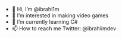 - 👋 Hi, I’m @ibrahi1m
- 👀 I’m interested in making video games
- 🌱 I’m currently learning C#
- 📫 How to reach me Twitter: @ibrahiimdev

<!---
ibrahi1m/ibrahi1m is a ✨ special ✨ repository because its `README.md` (this file) appears on your GitHub profile.
You can click the Preview link to take a look at your changes.
--->
